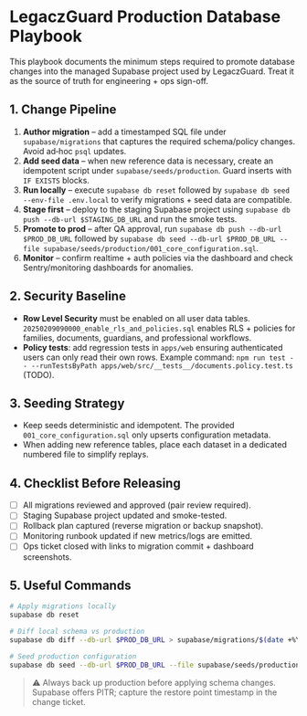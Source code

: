 # LegaczGuard Production Database Playbook

This playbook documents the minimum steps required to promote database changes into the managed Supabase project used by LegaczGuard. Treat it as the source of truth for engineering + ops sign-off.

## 1. Change Pipeline

1. **Author migration** – add a timestamped SQL file under `supabase/migrations` that captures the required schema/policy changes. Avoid ad‑hoc `psql` updates.
2. **Add seed data** – when new reference data is necessary, create an idempotent script under `supabase/seeds/production`. Guard inserts with `IF EXISTS` blocks.
3. **Run locally** – execute `supabase db reset` followed by `supabase db seed --env-file .env.local` to verify migrations + seed data are compatible.
4. **Stage first** – deploy to the staging Supabase project using `supabase db push --db-url $STAGING_DB_URL` and run the smoke tests.
5. **Promote to prod** – after QA approval, run `supabase db push --db-url $PROD_DB_URL` followed by `supabase db seed --db-url $PROD_DB_URL --file supabase/seeds/production/001_core_configuration.sql`.
6. **Monitor** – confirm realtime + auth policies via the dashboard and check Sentry/monitoring dashboards for anomalies.

## 2. Security Baseline

- **Row Level Security** must be enabled on all user data tables. `20250209090000_enable_rls_and_policies.sql` enables RLS + policies for families, documents, guardians, and professional workflows.
- **Policy tests**: add regression tests in `apps/web` ensuring authenticated users can only read their own rows. Example command: `npm run test -- --runTestsByPath apps/web/src/__tests__/documents.policy.test.ts` (TODO).

## 3. Seeding Strategy

- Keep seeds deterministic and idempotent. The provided `001_core_configuration.sql` only upserts configuration metadata.
- When adding new reference tables, place each dataset in a dedicated numbered file to simplify replays.

## 4. Checklist Before Releasing

- [ ] All migrations reviewed and approved (pair review required).
- [ ] Staging Supabase project updated and smoke-tested.
- [ ] Rollback plan captured (reverse migration or backup snapshot).
- [ ] Monitoring runbook updated if new metrics/logs are emitted.
- [ ] Ops ticket closed with links to migration commit + dashboard screenshots.

## 5. Useful Commands

```bash
# Apply migrations locally
supabase db reset

# Diff local schema vs production
supabase db diff --db-url $PROD_DB_URL > supabase/migrations/$(date +%Y%m%d%H%M%S)_manual.sql

# Seed production configuration
supabase db seed --db-url $PROD_DB_URL --file supabase/seeds/production/001_core_configuration.sql
```

> ⚠️ Always back up production before applying schema changes. Supabase offers PITR; capture the restore point timestamp in the change ticket.

